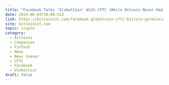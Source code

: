 ```yaml
---
title: "Facebook Talks ‘GlobalCoin’ With CFTC (While Bitcoin Never Had To)"
date: 2019-06-03T18:00:51Z
link: https://bitcoinist.com/facebook-globalcoin-cftc-bitcoin-permission/?utm_medium=RSS&utm_source=hune
site: bitcoinist.com
topic: crypto
category:
  - Altcoins
  - Companies
  - FinTech
  - News
  - News teaser
  - CFTC
  - Facebook
  - GlobalCoin
draft: false
---
```

